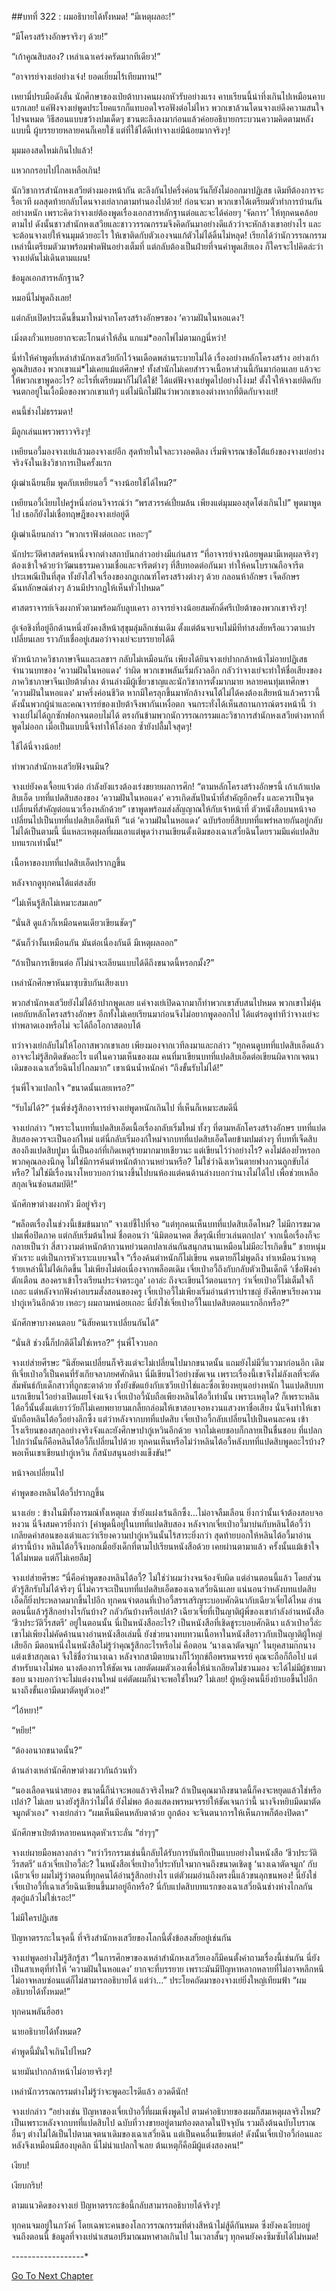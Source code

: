 ##บทที่ 322 : ผมอธิบายได้ทั้งหมด!
“มีเหตุผลอะ!”

“มีโครงสร้างอักษรจริงๆ ด้วย!”

“เก้าคูณสิบสอง? เหล่าเฉาเคร่งครัดมากทีเดียว!”

“อาจารย์จางเย่อย่างเจ๋ง! ยอดเยี่ยมไร้เทียมทาน!”

เหยามี่ปรบมือดังลั่น นักศึกษาของเป่ยต้าบางคนผงกหัวรับอย่างแรง คาบเรียนนี้น่าทึ่งเกินไปเหมือนคาบแรกเลย! แค่ฟังจางเย่พูดประโยคแรกก็แทบอดใจรอฟังต่อไม่ไหว พวกเขาล้วนโดนจางเย่ดึงความสนใจไปจนหมด วิธีสอนแบบขว้างปมเด็ดๆ ชวนตะลึงลงมาก่อนแล้วค่อยอธิบายกระบวนความคิดตามหลังแบบนี้ ผู้บรรยายหลายคนก็เคยใช้ แต่ที่ใช้ได้ดีเท่าจางเย่มีน้อยมากจริงๆ!

มุมมองสดใหม่เกินไปแล้ว!

แหวกกรอบไปไกลเหลือเกิน!

นักวิชาการสำนักหงเสวียต่างมองหน้ากัน ตะลึงกันไปครึ่งค่อนวันก็ยังไม่ออกมาปฏิเสธ เดิมทีต้องการจะรื้อเวที ผลสุดท้ายกลับโดนจางเย่ลากตามทำนองไปด้วย! ก่อนจะมา พวกเขาได้เตรียมตัวทำการบ้านกันอย่างหนัก เพราะคิดว่าจางเย่ต้องพูดเรื่องเอกสารหลักฐานต่อและจะได้ค่อยๆ ‘จัดการ’ ให้ทุกคนคล้อยตามไป ดังนั้นชาวสำนักหงเสวียและชาววรรณกรรมจึงคิดกันมาอย่างดีแล้วว่าจะหักล้างเขาอย่างไร และจะต้อนจางเย่ให้จนมุมด้วยอะไร ให้เขาติดกับตัวเองจนแก้ตัวไม่ได้ดิ้นไม่หลุด! เรียกได้ว่านักวรรณกรรมเหล่านี้เตรียมตัวมาพร้อมฟาดฟันอย่างเต็มที่ แต่กลับต้องเป็นฝ่ายที่จนคำพูดเสียเอง ก็ใครจะไปคิดล่ะว่าจางเย่ดันไม่เดินตามแผน!

ข้อมูลเอกสารหลักฐาน?

หมอนี่ไม่พูดถึงเลย!

แต่กลับเปิดประเด็นขึ้นมาใหม่จากโครงสร้างอักษรของ ‘ความฝันในหอแดง’!

เมิ่งตงกั๋วแทบอยากจะตะโกนด่าให้ลั่น แกแม่*ออกไพ่ไม่ตามกฎนี่หว่า!

นี่ทำให้คำพูดที่เหล่าสำนักหงเสวียกักไว้จนเดือดพล่านระบายไม่ได้ เรื่องอย่างหลักโครงสร้าง อย่างเก้าคูณสิบสอง พวกเขาแม่*ไม่เคยแม้แต่ศึกษา! ทั้งสำนักไม่เคยสำรวจเนื้อหาส่วนนี้กันมาก่อนเลย แล้วจะให้พวกเขาพูดอะไร? อะไรที่เตรียมมาก็ไม่ได้ใช้! ได้แต่ฟังจางเย่พูดไปอย่างโง่งม! ตั้งใจให้จางเย่ติดกับจนตกอยู่ในเงื้อมือของพวกเขาแท้ๆ แต่ไม่นึกไม่ฝันว่าพวกเขาเองต่างหากที่ติดกับจางเย่!

คนนี้ช่างไม่ธรรมดา!

มีลูกเล่นแพรวพราวจริงๆ!

เหยียนอวี้มองจางเย่แล้วมองจางเย่อีก สุดท้ายในใจละวางอคติลง เริ่มพิจารณาข้อโต้แย้งของจางเย่อย่างจริงจังในเชิงวิชาการเป็นครั้งแรก

ผู้เฒ่าเฉียนยิ้ม พูดกับเหยียนอวี้ “จางน้อยใช้ได้ไหม?”

เหยียนอวี้เงียบไปครู่หนึ่งก่อนวิจารณ์ว่า “พรสวรรค์เปี่ยมล้น เพียงแต่มุมมองสุดโต่งเกินไป” พูดมาพูดไป เธอก็ยังไม่เชื่อทฤษฎีของจางเย่อยู่ดี

ผู้เฒ่าเฉียนกล่าว “พวกเราฟังต่อเถอะ เหอะๆ”

นักประวัติศาสตร์คนหนึ่งจากต่างสถาบันกล่าวอย่างมีแก่นสาร “ที่อาจารย์จางน้อยพูดมามีเหตุผลจริงๆ ต้องเข้าใจด้วยว่าวัฒนธรรมความเชื่อและจารีตต่างๆ ที่สืบทอดต่อกันมา ทำให้คนโบราณถือจารีตประเพณีเป็นที่สุด ทั้งยังใส่ใจเรื่องของกฎเกณฑ์โครงสร้างต่างๆ ด้วย กลอนห้าอักษร เจ็ดอักษร ฉันทลักษณ์ต่างๆ ล้วนมีปรากฏให้เห็นทั่วไปหมด”

ศาสตราจารย์เจิงผงกหัวตามพร้อมกับลูบเครา อาจารย์จางน้อยสมศักดิ์ศรีเป่ยต้าของพวกเขาจริงๆ!

อู๋เจ๋อชิงที่อยู่อีกด้านหนึ่งยังคงสีหน้าสุขุมลุ่มลึกเช่นเดิม ตั้งแต่ต้นจบจบไม่มีทีท่าสงสัยหรือแววตาแปรเปลี่ยนเลย ราวกับเชื่ออยู่เสมอว่าจางเย่จะบรรยายได้ดี

หัวหน้าภาควิชาภาษาจีนและเลขาฯ กลับไม่เหมือนกัน เพียงได้ยินจางเย่ปากกล้าหน้าไม่อายปฏิเสธจำนวนบทของ ‘ความฝันในหอแดง’ ว่าผิด พวกเขาพลันเริ่มกังวลอีก กลัวว่าจางเย่จะทำให้ชื่อเสียงของภาควิชาภาษาจีนเป่ยต้าต่ำลง ด้านล่างมีผู้เชี่ยวชาญและนักวิชาการตั้งมากมาย หลายคนทุ่มเทศึกษา ‘ความฝันในหอแดง’ มาครึ่งค่อนชีวิต หากมีใครลุกขึ้นมาหักล้างจนโต้ไม่ได้คงต้องเสียหน้าแล้วคราวนี้ ดังนั้นพวกผู้นำและคณาจารย์ของเป่ยต้าจึงพากันเหงื่อตก จนกระทั่งได้เห็นสถานการณ์ตรงหน้านี้ ว่าจางเย่ไม่ได้ถูกซักฟอกจนตอบไม่ได้ ตรงกันข้ามพวกนักวรรณกรรมและวิชาการสำนักหงเสวียต่างหากที่พูดไม่ออก เมื่อเป็นแบบนี้จึงทำให้โล่งอก ซ้ำยังปลื้มใจสุดๆ!

ใช้ได้นี่จางน้อย!

ทำพวกสำนักหงเสวียฟังจนมึน?

จางเย่ยังคงเจื้อยแจ้วต่อ กำลังยังแรงต้องเร่งขยายผลการศึก! “ตามหลักโครงสร้างอักษรนี้ เก้าเก้าแปดสิบเอ็ด บทที่แปดสิบสองของ ‘ความฝันในหอแดง’ ควรเกิดสันปันน้ำที่สำคัญอีกครั้ง และควรเป็นจุดเปลี่ยนที่สำคัญต่อแนวเรื่องหลักด้วย” เขาพูดพร้อมส่งสัญญาณให้กับเจ้าหน้าที่ ตัวหนังสือบนหน้าจอเปลี่ยนไปเป็นบทที่แปดสิบเอ็ดทันที “แต่ ‘ความฝันในหอแดง’ ฉบับร้อยยี่สิบบทที่แพร่หลายกันอยู่กลับไม่ได้เป็นตามนี้ นี่แหละเหตุผลที่ผมเอาแต่พูดว่างานเขียนดั้งเดิมของเฉาเสวี่ยฉินโดยรวมมีแค่แปดสิบบทแรกเท่านั้น!”

เนื้อหาของบทที่แปดสิบเอ็ดปรากฏขึ้น

หลังจากดูทุกคนได้แต่สงสัย

“ไม่เห็นรู้สึกไม่เหมาะสมเลย”

“นั่นสิ ดูแล้วก็เหมือนคนเดียวเขียนชัดๆ”

“ฉันก็ว่างั้นเหมือนกัน มันต่อเนื่องกันดี มีเหตุผลออก”

“ถ้าเป็นการเขียนต่อ ก็ไม่น่าจะเลียนแบบได้ดีถึงขนาดนี้หรอกมั้ง?”

เหล่านักศึกษาหันมาซุบซิบกันเสียงเบา

พวกสำนักหงเสวียยังไม่ได้อ้าปากพูดเลย แค่จางเย่เปิดฉากมาก็ทำพวกเขาสับสนไปหมด พวกเขาไม่คุ้นเคยกับหลักโครงสร้างอักษร อีกทั้งไม่เคยเรียนมาก่อนจึงไม่อยากพูดออกไป ได้แต่รอดูท่าทีว่าจางเย่จะทำพลาดเองหรือไม่ จะได้ถือโอกาสตอบโต้

ทว่าจางเย่กลับไม่ให้โอกาสพวกเขาเลย เพียงมองจากเวทีลงมาและกล่าว “ทุกคนดูบทที่แปดสิบเอ็ดแล้วอาจจะไม่รู้สึกติดขัดอะไร แต่ในความเห็นของผม คนที่มาเขียนบทที่แปดสิบเอ็ดต่อเขียนผิดจากเจตนาเดิมของเฉาเสวี่ยฉินไปไกลมาก” เขาเน้นน้ำหนักคำ “ถึงขั้นรับไม่ได้!”

รุ่นพี่โจวแปลกใจ “ขนาดนั้นเลยเหรอ?”

“รับไม่ได้?” รุ่นพี่ซ่งรู้สึกอาจารย์จางเย่พูดหนักเกินไป ที่เห็นก็เหมาะสมดีนี่

จางเย่กล่าว “เพราะในบทที่แปดสิบเอ็ดเนื้อเรื่องกลับเริ่มใหม่ ทั้งๆ ที่ตามหลักโครงสร้างอักษร บทที่แปดสิบสองควรจะเป็นองก์ใหม่ แต่นี่กลับเริ่มองก์ใหม่จากบทที่แปดสิบเอ็ดโดยข้ามปมต่างๆ ที่บทที่เจ็ดสิบสองถึงแปดสิบปูมา นี่เป็นองก์ที่เกิดเหตุร้ายมากมายเชียวนะ แต่เขียนไว้ว่าอย่างไร? คงไม่ต้องย้ำหรอก พวกคุณลองนึกดู ไม่ใช่มีการค้นตำหนักต้ากวนหย่วนหรือ? ไม่ใช่ว่าฉิงเหวินตายฟางกวนถูกขับไล่หรือ? ไม่ใช่มีเรื่องนางโหยวบอกว่านางขึ้นไปบนห้องแต่คนด้านล่างบอกว่านางไม่ได้ไป เพื่อช่วยเหลือสกุลเจินซ่อนสมบัติ!”

นักศึกษาต่างผงกหัว มีอยู่จริงๆ

“พล็อตเรื่องในช่วงนี้เข้มข้นมาก” จางเย่ชี้ไปที่จอ “แต่ทุกคนเห็นบทที่แปดสิบเอ็ดไหม? ไม่มีการขมวดปมเพื่อปิดภาค แต่กลับเริ่มต้นใหม่ ชื่อตอนว่า ‘นิมิตอนาคต สี่ดรุณีเที่ยวเล่นตกปลา’ จากเนื้อเรื่องก็จะกลายเป็นว่า สี่สาวงามตำหนักต้ากวนหย่วนตกปลาเล่นกันสนุกสนานเหมือนไม่มีอะไรเกิดขึ้น” ชายหนุ่มหัวเราะ แต่เป็นการหัวเราะแบบจนใจ “เรื่องค้นตำหนักก็ไม่เขียน คนตายก็ไม่พูดถึง ทำเหมือนว่าเหตุร้ายเหล่านี้ไม่ได้เกิดขึ้น ไม่เพียงไม่ต่อเนื่องจากพล็อตเดิม เจี่ยเป่าอวี้ถึงกับกลับตัวเป็นเด็กดี ‘เชื่อฟังคำตักเตือน สองคราเข้าโรงเรียนประจำตระกูล’ เอาล่ะ ถึงจะเขียนไว้ตอนแรกๆ ว่าเจี่ยเป่าอวี้ไม่เต็มใจก็เถอะ แต่หลังจากฟังคำอบรมสั่งสอนของครู เจี่ยเป่าอวี้ไม่เพียงเริ่มอ่านตำราปราชญ์ ยังศึกษาเรียงความปากู่เหวินอีกด้วย เหอะๆ ผมถามหน่อยเถอะ นี่ยังใช่เจี่ยเป่าอวี้ในแปดสิบตอนแรกอีกหรือ?”

นักศึกษาบางคนตอบ “นิสัยคนเราเปลี่ยนกันได้”

“นั่นสิ ช่วงนี้ก็ปกติดีไม่ใช่เหรอ?” รุ่นพี่โจวบอก

จางเย่ส่ายศีรษะ “นิสัยคนเปลี่ยนก็จริงแต่จะไม่เปลี่ยนไปมากขนาดนั้น แถมยังไม่มีวี่แววมาก่อนอีก เดิมทีเจี่ยเป่าอวี้เป็นคนที่รังเกียจลาภยศศักดินา นี่มีเขียนไว้อย่างชัดเจน เพราะเรื่องนี้เขาจึงไม่ลังเลที่จะตัดสัมพันธ์กับเด็กสาวที่ถูกชะตาด้วย ทั้งยังขัดแย้งกับเซวียเป่าไช่และซื่อเซียงหยุนอย่างหนัก ในแปดสิบบทแรกเขียนไว้อย่างเปิดเผยโจ่งแจ้ง เจี่ยเป่าอวี้นับถือเพียงหลินไต้อวี้เท่านั้น เพราะเหตุใด? ก็เพราะหลินไต้อวี้นั้นตั้งแต่เยาว์วัยก็ไม่เคยพยายามเกลี้ยกล่อมให้เขาสอบจอหงวนแสวงหาชื่อเสียง นั่นจึงทำให้เขานับถือหลินไต้อวี้อย่างลึกซึ้ง แต่ว่าหลังจากบทที่แปดสิบ เจี่ยเป่าอวี้กลับเปลี่ยนไปเป็นคนละคน เข้าโรงเรียนของสกุลอย่างจริงจังและยังศึกษาปากู่เหวินอีกด้วย จากไม่เคยชอบก็กลายเป็นชื่นชอบ ที่แปลกไปกว่านั้นก็คือหลินไต้อวี้ก็เปลี่ยนไปด้วย ทุกคนเห็นหรือไม่ว่าหลินไต้อวี้หลังบทที่แปดสิบพูดอะไรบ้าง? พอเห็นเขาเขียนปากู่เหวิน ก็สนับสนุนอย่างแข็งขัน!”

หน้าจอเปลี่ยนไป

คำพูดของหลินไต้อวี้ปรากฎขึ้น

นางเอ่ย : ข้างในมีทั้งอารมณ์ทั้งเหตุผล ซ้ำยังแฝงเร้นลึกซึ้ง...ไม่อาจลืมเลือน ยิ่งกว่านั้นเจ้าต้องสอบจอหงวน นี่จึงสมควรยิ่งกว่า [คำพูดนี้อยู่ในบทที่แปดสิบสอง หลังจากเจี่ยเป่าอวี้มาบ่นกับหลินไต้อวี้ว่าเกลียดคำสอนของเต๋าและว่าเรียงความปากู่เหวินนั้นไร้สาระยิ่งกว่า สุดท้ายบอกให้หลินไต้อวี้มาอ่านตำรานี้บ้าง หลินไต้อวี้จึงบอกเมื่อยังเด็กที่ตามไปเรียนหนังสือด้วย เคยผ่านตามาแล้ว ครั้งนั้นแม้เข้าใจได้ไม่หมด แต่ก็ไม่เคยลืม]

จางเย่ส่ายศีรษะ “นี่คือคำพูดของหลินไต้อวี้? ไม่ใช่ว่าผมว่างจนจ้องจับผิด แต่อ่านตอนนี้แล้ว โดยส่วนตัวรู้สึกรับไม่ได้จริงๆ นี่ไม่ควรจะเป็นบทที่แปดสิบเอ็ดของเฉาเสวี่ยฉินเลย แน่นอนว่าหลังบทแปดสิบเอ็ดก็ยิ่งประหลาดมากขึ้นไปอีก ทุกคนจำตอนที่เป่าอวี้สรรเสริญระบอบศักดินากับเฉียวเจี่ยได้ไหม อ่านตอนนี้แล้วรู้สึกอย่างไรกันบ้าง? กลัวกันบ้างหรือเปล่า? เฉียวเจี่ยที่เป็นญาติผู้พี่ของเขากำลังอ่านหนังสือ ‘ชีวประวัติวีรสตรี’ อยู่ในตอนนั้น นี่เป็นหนังสืออะไร? เป็นหนังสือที่เชิดชูระบอบศักดินา แล้วเป่าอวี้ล่ะ เขาไม่เพียงไม่คัดค้านนางอ่านหนังสือเล่มนี้ ยังช่วยนางทบทวนเนื้อหาในหนังสือราวกับเป็นญาติผู้ใหญ่เสียอีก มีตอนหนึ่งในหนังสือไม่รู้ว่าคุณรู้สึกอะไรหรือไม่ คือตอน ‘นางเฉาตัดจมูก’
ในยุคสามก๊กนางแต่งเข้าสกุลเฉา จึงใช้ชื่อว่านางเฉา หลังจากสามีตายนางก็ไว้ทุกข์ถือพรหมจรรย์ คุณจะถือก็ถือไป แต่สำหรับนางไม่พอ นางต้องการให้ชัดเจน เลยตัดผมตัวเองเพื่อให้น่าเกลียดไม่ชวนมอง จะได้ไม่มีผู้ชายมาชอบ นางบอกว่าจะไม่แต่งงานใหม่ แค่ตัดผมก็น่าจะพอใช่ไหม? ไม่เลย! ผู้หญิงคนนี้ยิ่งบ้าบอขึ้นไปอีก นางถึงขั้นเอามีดมาตัดหูตัวเอง!”

“ไอ้หยา!”

“หยึย!”

“ต้องอนาถขนาดนั้น?”

ด้านล่างเหล่านักศึกษาต่างผวากันถ้วนทั่ว

“นองเลือดจนน่าสยอง ขนาดนี้ก็น่าจะพอแล้วจริงไหม? ถ้าเป็นคุณมาถึงขนาดนี้ก็คงจะหยุดแล้วใช่หรือเปล่า? ไม่เลย นางยังรู้สึกว่าไม่ได้ ยังไม่พอ ต้องแสดงพรหมจรรย์ให้ชัดเจนกว่านี้ นางจึงหยิบมีดมาตัดจมูกตัวเอง” จางเย่กล่าว “ผมเห็นมีคนหลับตาด้วย ถูกต้อง จะจินตนาการให้เห็นภาพก็ต้องปิดตา”

นักศึกษาเป่ยต้าหลายคนหลุดหัวเราะลั่น “ฮ่าๆๆ”

จางเย่ผายมือพลางกล่าว “ทว่าวีรกรรมเช่นนี้กลับได้รับการบันทึกเป็นแบบอย่างในหนังสือ ‘ชีวประวัติวีรสตรี’ แล้วเจี่ยเป่าอวี้ล่ะ? ในหนังสือเจี่ยเป่าอวี้ประทับใจมากจนถึงขนาดเชิดชู ‘นางเฉาตัดจมูก’ กับเฉียวเจี่ย ผมไม่รู้ว่าตอนที่ทุกคนได้อ่านรู้สึกอย่างไร แต่ตัวผมอ่านถึงตรงนี้แล้วขนลุกขนพอง! นี่ยังใช่เจี่ยเป่าอวี้ที่เฉาเสวี่ยฉินเขียนขึ้นมาอยู่อีกหรือ? นี่กับแปดสิบบทแรกของเฉาเสวี่ยฉินช่างห่างไกลกันสุดกู่แล้วไม่ใช่เรอะ!”

ไม่มีใครปฏิเสธ

ปัญหาตรรกะในจุดนี้ ที่จริงสำนักหงเสวียของโลกนี้ตั้งข้อสงสัยอยู่เช่นกัน

จางเย่พูดอย่างไม่รู้สึกรู้สา “ในการศึกษาของเหล่าสำนักหงเสวียเองก็มีคนตั้งคำถามเรื่องนี้เช่นกัน นี่ยังเป็นสาเหตุที่ทำให้ ‘ความฝันในหอแดง’ ยากจะที่บรรยาย เพราะมันมีปัญหาหลากหลายที่ไม่อาจหลีกหนี ไม่อาจหลบซ่อนแต่ก็ไม่สามารถอธิบายได้ แต่ว่า...” ประโยคถัดมาของจางเย่ยิ่งใหญ่เทียมฟ้า “ผมอธิบายได้ทั้งหมด!”

ทุกคนพลันฮือฮา

นายอธิบายได้ทั้งหมด?

คำพูดนี้มั่นใจเกินไปไหม?

นายมันปากกล้าหน้าไม่อายจริงๆ!

เหล่านักวรรณกรรมต่างไม่รู้ว่าจะพูดอะไรดีแล้ว อวดดีนัก!

จางเย่กล่าว “อย่างเช่น ปัญหาของเจี่ยเป่าอวี้ที่ผมเพิ่งพูดไป ตามคำอธิบายของผมก็สมเหตุผลจริงไหม? เป็นเพราะหลังจากบทที่แปดสิบไป ฉบับที่วางขายอยู่ตามท้องตลาดในปัจจุบัน รวมถึงต้นฉบับโบราณอื่นๆ ต่างไม่ได้เป็นไปตามเจตนาเดิมของเฉาเสวี่ยฉิน แต่เป็นคนอื่นเขียนต่อ! ดังนั้นเจี่ยเป่าอวี้ก่อนและหลังจึงเหมือนมีสองบุคลิก นี่ไม่น่าแปลกใจเลย ต้นเหตุก็คือมีผู้แต่งสองคน!”

เงียบ!

เงียบกริบ!

ตามแนวคิดของจางเย่ ปัญหาตรรกะข้อนี้กลับสามารถอธิบายได้จริงๆ!

ทุกคนจมอยู่ในภวังค์ โดยเฉพาะคนของโลกวรรณกรรมที่ต่างสีหน้าไม่สู้ดีกันหมด ซึ่งยังคงเงียบอยู่จนถึงตอนนี้ ข้อมูลที่จางเย่นำเสนอปริมาณมหาศาลเกินไป ในเวลาสั้นๆ ทุกคนยังคงซึมซับได้ไม่หมด!





*-*-*-*-*-*-*-*-*-*-*-*-*-*-*-*-*-*-*



[Go To Next Chapter]( ./23.md)